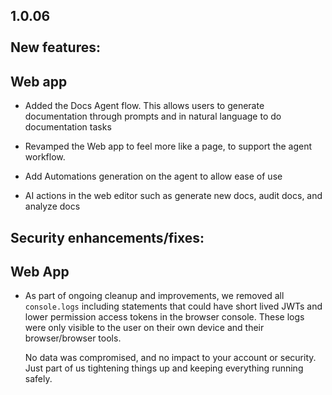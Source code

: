 1.0.06\
\
New features:
-------------

## Web app

* Added the Docs Agent flow. This allows users to generate documentation through prompts and in natural language to do documentation tasks

* Revamped the Web app to feel more like a page, to support the agent workflow.

* Add Automations generation on the agent to allow ease of use

* AI actions in the web editor such as generate new docs, audit docs, and analyze docs

## Security enhancements/fixes:

## Web App

* As part of ongoing cleanup and improvements, we removed all `console.logs` including statements that could have short lived JWTs and lower permission access tokens in the browser console. These logs were only visible to the user on their own device and their browser/browser tools.

  No data was compromised, and no impact to your account or security. Just part of us tightening things up and keeping everything running safely.
